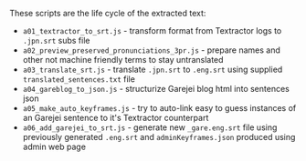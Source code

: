 These scripts are the life cycle of the extracted text:
- `a01_textractor_to_srt.js` - transform format from Textractor logs to `.jpn.srt` subs file
- `a02_preview_preserved_pronunciations_3pr.js` - prepare names and other not machine friendly terms to stay untranslated
- `a03_translate_srt.js` - translate `.jpn.srt` to `.eng.srt` using supplied `translated_sentences.txt` file
- `a04_gareblog_to_json.js` - structurize Garejei blog html into sentences json
- `a05_make_auto_keyframes.js` - try to auto-link easy to guess instances of an Garejei sentence to it's Textractor counterpart
- `a06_add_garejei_to_srt.js` - generate new `_gare.eng.srt` file using previously generated `.eng.srt` and `adminKeyframes.json` produced using admin web page